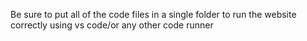 Be sure to put all of the code files in a single folder to run the website correctly using vs code/or any other code runner

